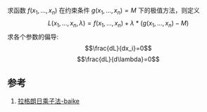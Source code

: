 求函数 $f(x_1,\dots,x_n)$ 在约束条件 $g(x_1,\dots,x_n)=M$ 下的极值方法，则定义
$$L(x_1,\dots,x_n,\lambda) = f(x_1,\dots,x_n)+\lambda*(g(x_1,\dots,x_n)-M)$$
求各个参数的偏导:
$$\frac{dL}{dx_i}=0$$
$$\frac{dL}{d\lambda}=0$$
## 参考
1. [拉格朗日乘子法-baike](http://baike.baidu.com/link?url=gFvjKckSRJBT9yuukJwTVaDg8980Tnsfmm7okZUtyraP1OsKzBkh_T4P50-poh59RuwDzBHHH15QM22kWAmNPCJ8PQlCm2_fX6m9qXUdzfhvDOxLwuZdc7psjha7wPbWInErMXzXxFdOPMGMbhEE-z4BfGS6qCGhRQsRv9eZNba)
